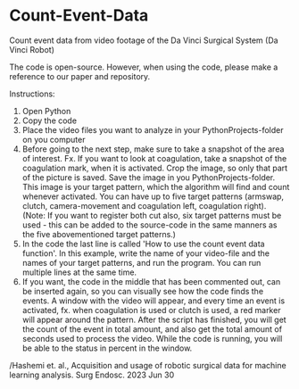 # Count-Event-Data
Count event data from video footage of the Da Vinci Surgical System (Da Vinci Robot)

The code is open-source. However, when using the code, please make a reference to our paper and repository.

Instructions:

1) Open Python
2) Copy the code
3) Place the video files you want to analyze in your PythonProjects-folder on you computer
4) Before going to the next step, make sure to take a snapshot of the area of interest. Fx. If you want to look at coagulation, take a snapshot of the coagulation mark, when it is activated. Crop the image, so only that part of the picture is saved. Save the image in you PythonProjects-folder. This image is your target pattern, which the algorithm will find and count whenever activated. You can have up to five target patterns (armswap, clutch, camera-movement and coagulation left, coagulation right). (Note: If you want to register both cut also, six target patterns must be used - this can be added to the source-code in the same manners as the five abovementioned target patterns.)
5) In the code the last line is called 'How to use the count event data function'. In this example, write the name of your video-file and the names of your target patterns, and run the program. You can run multiple lines at the same time.
6) If you want, the code in the middle that has been commented out, can be inserted again, so you can visually see how the code finds the events. A window with the video will appear, and every time an event is activated, fx. when coagulation is used or clutch is used, a red marker will appear around the pattern. After the script has finished, you will get the count of the event in total amount, and also get the total amount of seconds used to process the video. 
While the code is running, you will be able to the status in percent in the window. 

/Hashemi et. al., Acquisition and usage of robotic surgical data for machine learning analysis. Surg Endosc. 2023 Jun 30
